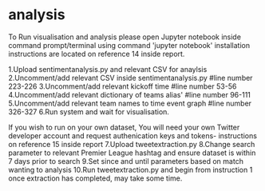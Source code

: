 # analysis

To Run visualisation and analysis please open Jupyter notebook inside command prompt/terminal using command 'jupyter notebook' installation instructions are located on reference 14 inside report. 

1.Upload sentimentanalysis.py and relevant CSV for anaylsis
2.Uncomment/add relevant CSV inside sentimentanalysis.py #line number 223-226 
3.Uncomment/add relevant kickoff time #line number 53-56 
4.Uncomment/add relevant dictionary of teams alias' #line number 96-111
5.Uncomment/add relevant team names to time event graph #line number 326-327
6.Run system and wait for visualisation. 

If you wish to run on your own dataset, 
You will need your own Twitter developer account and request authenication keys and tokens- instructions on reference 15 inside report
7.Upload tweetextraction.py 
8.Change search parameter to relevant Premier League hashtag and ensure dataset is within 7 days prior to search 
9.Set since and until parameters based on match wanting to analysis
10.Run tweetextraction.py and begin from instruction 1 once extraction has completed, may take some time. 
